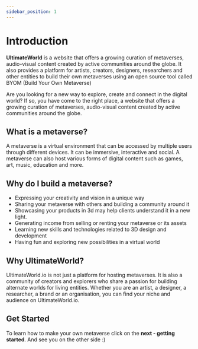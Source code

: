 ```yaml
---
sidebar_position: 1
---
```


# Introduction

**UltimateWorld** is a website that offers a growing curation of metaverses, audio-visual content created by active communities around the globe. It also provides a platform for artists, creators, designers, researchers and other entities to build their own metaverses using an open source tool called BYOM (Build Your Own Metaverse)

Are you looking for a new way to explore, create and connect in the digital world? If so, you have come to the right place, a website that offers a growing curation of metaverses, audio-visual content created by active communities around the globe.

## What is a metaverse?

A metaverse is a virtual environment that can be accessed by multiple users through different devices. It can be immersive, interactive and social. A metaverse can also host various forms of digital content such as games, art, music, education and more.

## Why do I build a metaverse?

- Expressing your creativity and vision in a unique way
- Sharing your metaverse with others and building a community around it
- Showcasing your products in 3d may help clients understand it in a new light.
- Generating income from selling or renting your metaverse or its assets
- Learning new skills and technologies related to 3D design and development
- Having fun and exploring new possibilities in a virtual world

## Why UltimateWorld?

UltimateWorld.io is not just a platform for hosting metaverses. It is also a community of creators and explorers who share a passion for building alternate worlds for living entities. Whether you are an artist, a designer, a researcher, a brand or an organisation, you can find your niche and audience on UltimateWorld.io.

## Get Started

To learn how to make your own metaverse click on the **next - getting started**. And see you on the other side :)